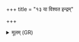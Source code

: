 +++
title = "१३ या विश्वत इन्द्रम्"

+++
<details><summary>मूलम् (GR)</summary>

+++(PSK 20.10.13)+++या विश्वत इन्द्रम् असि प्रतीची  
सहस्रस्तुताम् अभि यन्तु देवीः ।  
विष्णुपत्नि तुभ्यं राता हवींषि  
पतिं देवि राधसा चोदयस्व ॥
</details>
